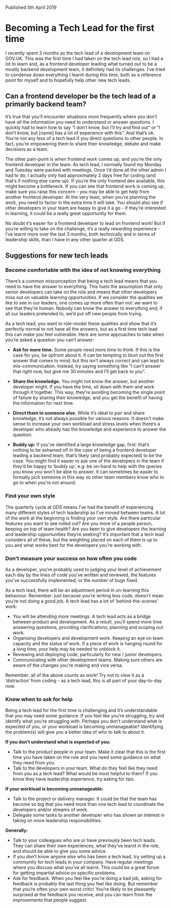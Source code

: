 <p class="blog__date">Published 5th April 2019</p>

# Becoming a Tech Lead for the first time

I recently spent 3 months as the tech lead of a development team on GOV.UK. This was the first time I had taken on the tech lead role, so I had a lot to learn and, as a frontend developer leading what turned out to be a mostly backend development team, it definitely had its challenges. I’ve tried to condense down everything I learnt during this time, both as a reference point for myself and to hopefully help other new tech leads.

## Can a frontend developer be the tech lead of a primarily backend team?

It’s true that you’ll encounter situations more frequently where you don’t have all the information you need to understand or answer questions. I quickly had to learn how to say “I don’t know, but I’ll try and find out” or “I don’t know, but \[name\] has a lot of experience with this”. And that’s ok. You’re not any less of a tech lead if you direct questions to other people. In fact, you’re empowering them to share their knowledge, debate and make decisions as a team.

The other pain-point is when frontend work comes up, and you’re the only frontend developer in the team. As tech lead, I normally found my Monday and Tuesday were packed with meetings. Once I’d done all the other admin I had to do, I actually only had approximately 2 days free for coding (and that’s if nothing else came up). If you’re the only frontend dev available, this might become a bottleneck. If you can see that frontend work is coming up, make sure you raise this concern - you may be able to get help from another frontend developer. At the very least, when you're planning the work, you need to factor in the extra time it will take. You should also see if other developers in your team are happy to give it a go - if they’re interested in learning, it could be a really great opportunity for them.

No doubt it’s easier for a frontend developer to lead on frontend work! But if you’re willing to take on the challenge, it’s a really rewarding experience - I’ve learnt more over the last 3 months, both technically and in terms of leadership skills, than I have in any other quarter at GDS.

## Suggestions for new tech leads
### Become comfortable with the idea of not knowing everything
There’s a common misconception that being a tech lead means that you need to have the answer to everything. This fuels the assumption that only senior developers can take on the role and means that other developers miss out on valuable learning opportunities. If we consider the qualities we like to see in our leaders, one comes up more often than not: we want to see that they’re human. Nobody can know the answer to everything and, if all our leaders pretended to, we’d put off new people from trying.

As a tech lead, you want to role-model these qualities and show that it’s perfectly normal to not have all the answers, but as a first time tech lead this can make you feel vulnerable. Here are some approaches to take when you’re asked a question you can’t answer:

- **Ask for more time.** Some people need more time to think. If this is the case for you, be upfront about it. It can be tempting to blurt out the first answer that comes to mind, but this isn’t always correct and can lead to mis-communication. Instead, try saying something like “I can’t answer that right now, but give me 30 minutes and I’ll get back to you”.

- **Share the knowledge.** You might not know the answer, but another developer might. If you have the time, sit down with them and work through it together. This way, they’re avoiding becoming the single point of failure by sharing their knowledge, and you get the benefit of having the information for next time.

- **Direct them to someone else.** While it’s ideal to pair and share knowledge, it’s not always possible for various reasons. It doesn’t make sense to increase your own workload and stress levels when there’s a developer who already has the knowledge and experience to answer the question.

- **Buddy up:** If you’ve identified a large knowledge gap, first: that’s nothing to be ashamed of! In the case of being a frontend developer leading a backend team, that’s likely (and probably expected) to be the case. You might find it easier to ask one of the developers in the team if they’d be happy to ‘buddy up’, e.g: be on-hand to help with the queries you know you won’t be able to answer. It can sometimes be easier to formally pick someone in this way so other team members know who to go to when you’re not around.

### Find your own style
The quarterly cycle at GDS means I’ve had the benefit of experiencing many different styles of tech leadership as I’ve moved between teams. A lot of the work at the beginning is finding your own style. Are there particular features you want to see rolled out? Are you more of a people person, keeping on top of team health? Are you keen to give developers the learning and leadership opportunities they’re seeking? It’s important that a tech lead considers all of these, but the weighting placed on each of them is up to you and what works best for the developers you're working with.

### Don’t measure your success on how often you code
As a developer, you’re probably used to judging your level of achievement each day by the lines of code you’ve written and reviewed, the features you’ve successfully implemented, or the number of bugs fixed.

As a tech lead, there will be an adjustment period in un-learning this behaviour. Remember: just because you’re writing less code, doesn’t mean you’re not doing a good job. A tech lead has a lot of ‘behind-the-scenes’ work:

- You will be attending more meetings. A tech lead acts as a bridge between product and development. As a result, you’ll spend more time answering questions, providing clarifications, planning and scoping out work.
- Organising developers and development work. Keeping an eye on team capacity and the status of work. If a piece of work is hanging round for a long time, your help may be needed to unblock it.
- Reviewing and deploying code, particularly for new / junior developers.
- Communicating with other development teams. Making sure others are aware of the changes you're making and vice versa.

Remember: all of the above counts as work! Try not to view it as a ‘distraction’ from coding - as a tech lead, this is all part of your day-to-day now.

### Know when to ask for help
Being a tech lead for the first time is challenging and it’s understandable that you may need some guidance. If you feel like you’re struggling, try and identify what you’re struggling with. Perhaps you don’t understand what is expected of you, or your workload is becoming unmanageable? Identifying the problem(s) will give you a better idea of who to talk to about it.

**If you don’t understand what is expected of you:**
- Talk to the product people in your team. Make it clear that this is the first time you have taken on the role and you need some guidance on what they need from you.
- Talk to the developers in your team. What do they feel like they need from you as a tech lead? What would be most helpful to them? If you know they have leadership experience, try asking for tips.

**If your workload is becoming unmanageable:**
- Talk to the project or delivery manager. It could be that the team has become so big that you need more than one tech lead to coordinate the developers and/or streams of work.
- Delegate some tasks to another developer who has shown an interest in taking on more leadership responsibilities.

**Generally:**
- Talk to your colleagues who are or have previously been tech leads. They can share their own experiences, what they’ve learnt in the role, and should be able to give you some advice.
- If you don’t know anyone else who has been a tech lead, try setting up a community for tech leads in your company. Have regular meetings where you discuss what you’ve all learnt. This could be a great forum for getting impartial advice on specific problems.
- Ask for feedback. When you feel like you’re doing a bad job, asking for feedback is probably the last thing you feel like doing. But remember that you’re often your own worst critic! You’re likely to be pleasantly surprised at the feedback you receive, and you can learn from the improvements that people suggest.
